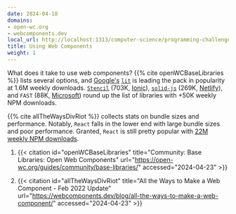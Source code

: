 ```yaml
---
date: 2024-04-18
domains:
- open-wc.org
- webcomponents.dev
local_url: http://localhost:1313/computer-science/programming-challenges/flashcards-app/web-components/
title: Using Web Components
weight: 1
---
```


What does it take to use web components? {{% cite openWCBaseLibraries
%}} lists several options, and
[Google's](https://lit.dev/docs/#why-should-i-choose-lit)
[`lit`](https://lit.dev/) is leading the pack in popularity at 1.6M
weekly downloads. [`Stencil`](https://stenciljs.com/) (703K,
[Ionic](https://stenciljs.com/docs/faq#why-was-stencil-created)),
[`solid-js`](https://www.solidjs.com/) (269K,
[Netlify](https://dev.to/ryansolid/when-netlify-asks-you-to-full-time-oss-you-say-yes-5ccf)),
and `FAST` (88K, [Microsoft](https://www.fast.design/)) round up the
list of libraries with +50K weekly NPM downloads.

{{% cite allTheWaysDivRiot %}} collects stats on bundle sizes and
performance. Notably, `React` falls in the lower end with large bundle
sizes and poor performance. Granted, `React` is still pretty popular
with [22M weekly NPM downloads](https://www.npmjs.com/package/react).

1. {{< citation
  id="openWCBaseLibraries"
  title="Community: Base Libraries: Open Web Components"
  url="https://open-wc.org/guides/community/base-libraries/"
  accessed="2024-04-23" >}}

1. {{< citation
  id="allTheWaysDivRiot"
  title="All the Ways to Make a Web Component - Feb 2022 Update"
  url="https://webcomponents.dev/blog/all-the-ways-to-make-a-web-component/"
  accessed="2024-04-23" >}}
